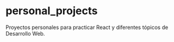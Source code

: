 # personal_projects
Proyectos personales para practicar React y diferentes tópicos de Desarrollo Web.
